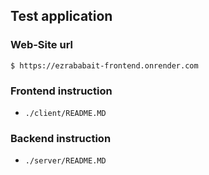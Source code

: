 ## Test application

### Web-Site url

```
$ https://ezrababait-frontend.onrender.com
```

### Frontend instruction

- `./client/README.MD`

### Backend instruction

- `./server/README.MD`
